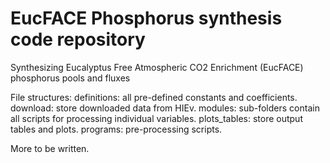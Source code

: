 # EucFACE Phosphorus synthesis code repository
Synthesizing Eucalyptus Free Atmospheric CO2 Enrichment (EucFACE) phosphorus pools and fluxes

File structures:
definitions: all pre-defined constants and coefficients.
download: store downloaded data from HIEv. 
modules: sub-folders contain all scripts for processing individual variables. 
plots_tables: store output tables and plots. 
programs: pre-processing scripts. 

More to be written. 
